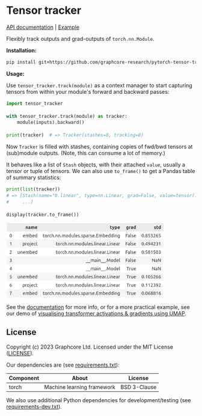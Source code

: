 # Tensor tracker

[API documentation](https://graphcore-research.github.io/pytorch-tensor-tracker/) | [Example](https://graphcore-research.github.io/pytorch-tensor-tracker/usage.html)

Flexibly track outputs and grad-outputs of `torch.nn.Module`.

**Installation:**

```bash
pip install git+https://github.com/graphcore-research/pytorch-tensor-tracker
```

**Usage:**

Use `tensor_tracker.track(module)` as a context manager to start capturing tensors from within your module's forward and backward passes:

```python
import tensor_tracker

with tensor_tracker.track(module) as tracker:
    module(inputs).backward()

print(tracker)  # => Tracker(stashes=8, tracking=0)
```

Now `Tracker` is filled with stashes, containing copies of fwd/bwd tensors at (sub)module outputs. (Note, this can consume a lot of memory.)

It behaves like a list of `Stash` objects, with their attached `value`, usually a tensor or tuple of tensors. We can also use `to_frame()` to get a Pandas table of summary statistics:

```python
print(list(tracker))
# => [Stash(name="0.linear", type=nn.Linear, grad=False, value=tensor(...)),
#     ...]

display(tracker.to_frame())
```

<img src="doc/usage_to_frame.png" alt="tensor tracker to_frame output" style="width:30em;"/>

See the [documentation](https://graphcore-research.github.io/pytorch-tensor-tracker/) for more info, or for a more practical example, see our demo of [visualising transformer activations & gradients using UMAP](doc/Example.ipynb).


## License

Copyright (c) 2023 Graphcore Ltd. Licensed under the MIT License ([LICENSE](LICENSE)).

Our dependencies are (see [requirements.txt](requirements.txt)):

| Component | About | License |
| --- | --- | --- |
| torch | Machine learning framework | BSD 3-Clause |

We also use additional Python dependencies for development/testing (see [requirements-dev.txt](requirements-dev.txt)).
